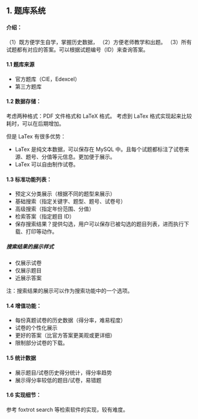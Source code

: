 
## 1. 题库系统

#### 介绍：
（1）既方便学生自学，掌握历史数据，
（2）方便老师教学和出题。
（3）所有试题都有对应的答案。可以根据试题编号（ID）来查询答案。



#### 1.1 题库来源

- 官方题库（CIE，Edexcel）
- 第三方题库

#### 1.2  数据存储：
考虑两种格式：PDF 文件格式和 LaTeX 格式。
考虑到 LaTex 格式实现起来比较耗时，可以在后期增加。

但是 LaTex 有很多优势：
- LaTex 是纯文本数据，可以保存在 MySQL 中。且每个试题都标注了试卷来源、题号、分值等元信息。更加便于展示。
- LaTex 可以自由制作试卷。


#### 1.3 标准功能列表：
- 预定义分类展示（根据不同的题型来展示）
- 基础搜索（指定关键字、题型、题号、试卷号）
- 高级搜索（指定年份范围、分值）
- 检索答案（指定题目 ID）
- 保存搜索结果？提供勾选，用户可以保存已被勾选的题目列表，进而执行下载、打印等动作。

##### 搜索结果的展示样式
- 仅展示试卷
- 仅展示题目
- 近展示答案

注：搜索结果的展示可以作为搜索功能中的一个选项。


#### 1.4 增值功能：
- 每份真题试卷的历史数据（得分率，难易程度）
- 试卷的个性化展示
- 更好的答案（比官方答案更美观或更详细）
- 限制部分试卷的下载。



#### 1.5 统计数据
- 展示题目/试卷历史得分统计，得分率趋势
- 展示得分率较低的题目/试卷，易错题




#### 1.6 实现细节：
参考 foxtrot search 等检索软件的实现，较有难度。
